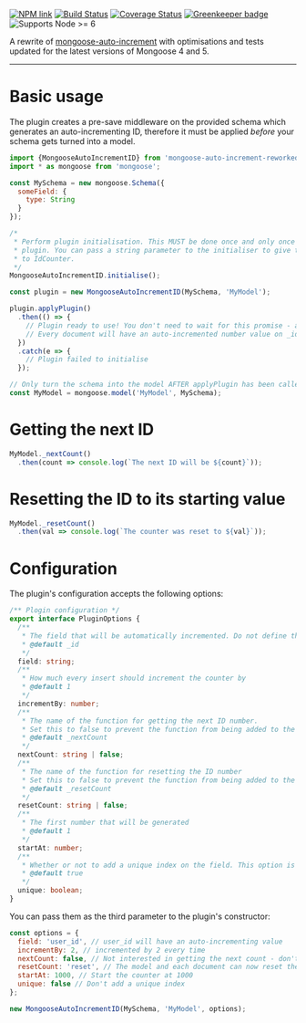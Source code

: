 [![NPM link](https://nodei.co/npm/mongoose-auto-increment-reworked.svg?compact=true)](https://www.npmjs.com/package/mongoose-auto-increment-reworked)
[![Build Status](https://travis-ci.org/Alorel/mongoose-auto-increment-reworked.svg?branch=master)](https://travis-ci.org/Alorel/mongoose-auto-increment-reworked)
[![Coverage Status](https://coveralls.io/repos/github/Alorel/mongoose-auto-increment-reworked/badge.svg?branch=master)](https://coveralls.io/github/Alorel/mongoose-auto-increment-reworked?branch=master)
[![Greenkeeper badge](https://badges.greenkeeper.io/Alorel/mongoose-auto-increment-reworked.svg)](https://greenkeeper.io/)
![Supports Node >= 6](https://img.shields.io/badge/Node-%3E=6-brightgreen.svg)

A rewrite of [mongoose-auto-increment](https://www.npmjs.com/package/mongoose-auto-increment) with optimisations and
tests updated for the latest versions of Mongoose 4 and 5.

-----

# Basic usage

The plugin creates a pre-save middleware on the provided schema which generates an auto-incrementing ID, therefore it
must be applied *before* your schema gets turned into a model.

```javascript
import {MongooseAutoIncrementID} from 'mongoose-auto-increment-reworked';
import * as mongoose from 'mongoose';

const MySchema = new mongoose.Schema({
  someField: {
    type: String
  }
});

/*
 * Perform plugin initialisation. This MUST be done once and only once - it initialises the Mongoose model used by the
 * plugin. You can pass a string parameter to the initialiser to give the model a custom name; otherwise, it will default
 * to IdCounter.
 */
MongooseAutoIncrementID.initialise();

const plugin = new MongooseAutoIncrementID(MySchema, 'MyModel');

plugin.applyPlugin()
  .then(() => {
    // Plugin ready to use! You don't need to wait for this promise - any save queries will just get queued.
    // Every document will have an auto-incremented number value on _id.
  })
  .catch(e => {
    // Plugin failed to initialise
  });

// Only turn the schema into the model AFTER applyPlugin has been called. You do not need to wait for the promise to resolve.
const MyModel = mongoose.model('MyModel', MySchema);
```

# Getting the next ID 

```javascript
MyModel._nextCount()
  .then(count => console.log(`The next ID will be ${count}`));
```

# Resetting the ID to its starting value

```javascript
MyModel._resetCount()
  .then(val => console.log(`The counter was reset to ${val}`));
```

# Configuration

The plugin's configuration accepts the following options:

```typescript
/** Plogin configuration */
export interface PluginOptions {
  /**
   * The field that will be automatically incremented. Do not define this in your schema.
   * @default _id
   */
  field: string;
  /**
   * How much every insert should increment the counter by
   * @default 1
   */
  incrementBy: number;
  /**
   * The name of the function for getting the next ID number.
   * Set this to false to prevent the function from being added to the schema's static and instance methods.
   * @default _nextCount
   */
  nextCount: string | false;
  /**
   * The name of the function for resetting the ID number
   * Set this to false to prevent the function from being added to the schema's static and instance methods.
   * @default _resetCount
   */
  resetCount: string | false;
  /**
   * The first number that will be generated
   * @default 1
   */
  startAt: number;
  /**
   * Whether or not to add a unique index on the field. This option is ignored if the field name is _id.
   * @default true
   */
  unique: boolean;
}
```

You can pass them as the third parameter to the plugin's constructor:

```javascript
const options = {
  field: 'user_id', // user_id will have an auto-incrementing value
  incrementBy: 2, // incremented by 2 every time
  nextCount: false, // Not interested in getting the next count - don't add it to the model
  resetCount: 'reset', // The model and each document can now reset the counter via the reset() method
  startAt: 1000, // Start the counter at 1000
  unique: false // Don't add a unique index
};

new MongooseAutoIncrementID(MySchema, 'MyModel', options);
```